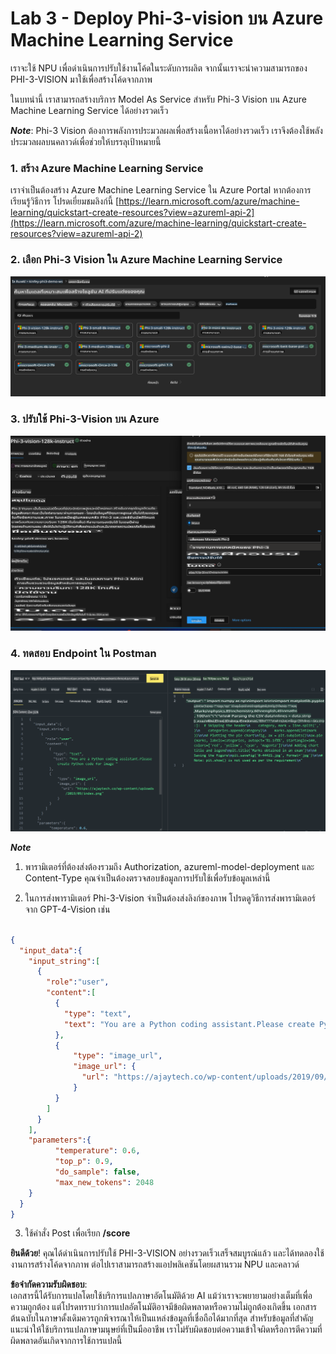 # **Lab 3 - Deploy Phi-3-vision บน Azure Machine Learning Service**

เราจะใช้ NPU เพื่อดำเนินการปรับใช้งานโค้ดในระดับการผลิต จากนั้นเราจะนำความสามารถของ PHI-3-VISION มาใช้เพื่อสร้างโค้ดจากภาพ

ในบทนำนี้ เราสามารถสร้างบริการ Model As Service สำหรับ Phi-3 Vision บน Azure Machine Learning Service ได้อย่างรวดเร็ว

***Note***: Phi-3 Vision ต้องการพลังการประมวลผลเพื่อสร้างเนื้อหาได้อย่างรวดเร็ว เราจึงต้องใช้พลังประมวลผลบนคลาวด์เพื่อช่วยให้บรรลุเป้าหมายนี้


### **1. สร้าง Azure Machine Learning Service**

เราจำเป็นต้องสร้าง Azure Machine Learning Service ใน Azure Portal หากต้องการเรียนรู้วิธีการ โปรดเยี่ยมชมลิงก์นี้ [https://learn.microsoft.com/azure/machine-learning/quickstart-create-resources?view=azureml-api-2](https://learn.microsoft.com/azure/machine-learning/quickstart-create-resources?view=azureml-api-2)


### **2. เลือก Phi-3 Vision ใน Azure Machine Learning Service**

![Catalog](../../../../../../../../../translated_images/vison_catalog.e04e9e5f2b6ff115fff30e793e54e617da07251c7b192e1a68e6b050917f45aa.th.png)


### **3. ปรับใช้ Phi-3-Vision บน Azure**

![Deploy](../../../../../../../../../translated_images/vision_deploy.c0582d08b5d49675c643f3bedc04ae106957304f3cd4702406fa08bea80ba213.th.png)


### **4. ทดสอบ Endpoint ใน Postman**

![Test](../../../../../../../../../translated_images/vision_test.fb4ff33607077153c7b5dcf37648dc5a9cb550824aeba89963e6b270314fc554.th.png)


***Note***

1. พารามิเตอร์ที่ต้องส่งต้องรวมถึง Authorization, azureml-model-deployment และ Content-Type คุณจำเป็นต้องตรวจสอบข้อมูลการปรับใช้เพื่อรับข้อมูลเหล่านี้

2. ในการส่งพารามิเตอร์ Phi-3-Vision จำเป็นต้องส่งลิงก์ของภาพ โปรดดูวิธีการส่งพารามิเตอร์จาก GPT-4-Vision เช่น

```json

{
  "input_data":{
    "input_string":[
      {
        "role":"user",
        "content":[ 
          {
            "type": "text",
            "text": "You are a Python coding assistant.Please create Python code for image "
          },
          {
              "type": "image_url",
              "image_url": {
                "url": "https://ajaytech.co/wp-content/uploads/2019/09/index.png"
              }
          }
        ]
      }
    ],
    "parameters":{
          "temperature": 0.6,
          "top_p": 0.9,
          "do_sample": false,
          "max_new_tokens": 2048
    }
  }
}

```

3. ใช้คำสั่ง Post เพื่อเรียก **/score**

**ยินดีด้วย**! คุณได้ดำเนินการปรับใช้ PHI-3-VISION อย่างรวดเร็วเสร็จสมบูรณ์แล้ว และได้ทดลองใช้งานการสร้างโค้ดจากภาพ ต่อไปเราสามารถสร้างแอปพลิเคชันโดยผสานรวม NPU และคลาวด์

**ข้อจำกัดความรับผิดชอบ**:  
เอกสารนี้ได้รับการแปลโดยใช้บริการแปลภาษาอัตโนมัติด้วย AI แม้ว่าเราจะพยายามอย่างเต็มที่เพื่อความถูกต้อง แต่โปรดทราบว่าการแปลอัตโนมัติอาจมีข้อผิดพลาดหรือความไม่ถูกต้องเกิดขึ้น เอกสารต้นฉบับในภาษาดั้งเดิมควรถูกพิจารณาให้เป็นแหล่งข้อมูลที่เชื่อถือได้มากที่สุด สำหรับข้อมูลที่สำคัญ แนะนำให้ใช้บริการแปลภาษามนุษย์ที่เป็นมืออาชีพ เราไม่รับผิดชอบต่อความเข้าใจผิดหรือการตีความที่ผิดพลาดอันเกิดจากการใช้การแปลนี้